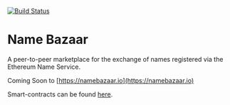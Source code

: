 [![Build Status](https://travis-ci.org/district0x/name-bazaar.svg?branch=master)](https://travis-ci.org/district0x/name-bazaar)

# Name Bazaar

A peer-to-peer marketplace for the exchange of names registered via the Ethereum Name Service.

Coming Soon to [https://namebazaar.io](https://namebazaar.io)

Smart-contracts can be found [here](https://github.com/district0x/name-bazaar/tree/master/resources/public/contracts/src).
